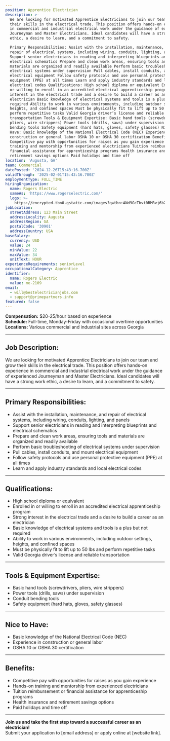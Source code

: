 ```yaml
---
position: Apprentice Electrician
description: >-
  We are looking for motivated Apprentice Electricians to join our team and grow
  their skills in the electrical trade. This position offers hands-on experience
  in commercial and industrial electrical work under the guidance of experienced
  Journeyman and Master Electricians. Ideal candidates will have a strong work
  ethic, a desire to learn, and a commitment to safety.

  Primary Responsibilities: Assist with the installation, maintenance, and
  repair of electrical systems, including wiring, conduits, lighting, and panels
  Support senior electricians in reading and interpreting blueprints and
  electrical schematics Prepare and clean work areas, ensuring tools and
  materials are organized and readily available Perform basic troubleshooting of
  electrical systems under supervision Pull cables, install conduits, and mount
  electrical equipment Follow safety protocols and use personal protective
  equipment (PPE) at all times Learn and apply industry standards and local
  electrical codes Qualifications: High school diploma or equivalent Enrolled in
  or willing to enroll in an accredited electrical apprenticeship program Strong
  interest in the electrical trade and a desire to build a career as an
  electrician Basic knowledge of electrical systems and tools is a plus but not
  required Ability to work in various environments, including outdoor settings,
  heights, and confined spaces Must be physically fit to lift up to 50 lbs and
  perform repetitive tasks Valid Georgia driver’s license and reliable
  transportation Tools & Equipment Expertise: Basic hand tools (screwdrivers,
  pliers, wire strippers) Power tools (drills, saws) under supervision Conduit
  bending tools Safety equipment (hard hats, gloves, safety glasses) Nice to
  Have: Basic knowledge of the National Electrical Code (NEC) Experience in
  construction or general labor OSHA 10 or OSHA 30 certification Benefits:
  Competitive pay with opportunities for raises as you gain experience Hands-on
  training and mentorship from experienced electricians Tuition reimbursement or
  financial assistance for apprenticeship programs Health insurance and
  retirement savings options Paid holidays and time off
location: 'Augusta, GA'
team: Commercial
datePosted: '2024-12-26T15:43:16.700Z'
validThrough: '2025-02-01T15:43:16.700Z'
employmentType: FULL_TIME
hiringOrganization:
  name: Rogers Electric
  sameAs: 'https://www.rogerselectric.com/'
  logo: >-
    https://encrypted-tbn0.gstatic.com/images?q=tbn:ANd9GcTbvt0RMRvj6bZdL81Q6HJeRVl_qflQIGgp9w&s
jobLocation:
  streetAddress: 123 Main Street
  addressLocality: Augusta
  addressRegion: GA
  postalCode: '30901'
  addressCountry: USA
baseSalary:
  currency: USD
  value: 24
  minValue: 22
  maxValue: 34
  unitText: HOUR
experienceRequirements: seniorLevel
occupationalCategory: Apprentice
identifier:
  name: Rogers Electric
  value: me-2109
email:
  - will@bestelectricianjobs.com
  - support@primepartners.info
featured: false
---
```


**Compensation:** $20-25/hour based on experience  
**Schedule:** Full-time, Monday-Friday with occasional overtime opportunities  
**Locations:** Various commercial and industrial sites across Georgia  

---

## Job Description:  
We are looking for motivated Apprentice Electricians to join our team and grow their skills in the electrical trade. This position offers hands-on experience in commercial and industrial electrical work under the guidance of experienced Journeyman and Master Electricians. Ideal candidates will have a strong work ethic, a desire to learn, and a commitment to safety.

---

## Primary Responsibilities:
- Assist with the installation, maintenance, and repair of electrical systems, including wiring, conduits, lighting, and panels
- Support senior electricians in reading and interpreting blueprints and electrical schematics
- Prepare and clean work areas, ensuring tools and materials are organized and readily available
- Perform basic troubleshooting of electrical systems under supervision
- Pull cables, install conduits, and mount electrical equipment
- Follow safety protocols and use personal protective equipment (PPE) at all times
- Learn and apply industry standards and local electrical codes  

---

## Qualifications:
- High school diploma or equivalent
- Enrolled in or willing to enroll in an accredited electrical apprenticeship program
- Strong interest in the electrical trade and a desire to build a career as an electrician
- Basic knowledge of electrical systems and tools is a plus but not required
- Ability to work in various environments, including outdoor settings, heights, and confined spaces
- Must be physically fit to lift up to 50 lbs and perform repetitive tasks
- Valid Georgia driver’s license and reliable transportation  

---

## Tools & Equipment Expertise:
- Basic hand tools (screwdrivers, pliers, wire strippers)
- Power tools (drills, saws) under supervision
- Conduit bending tools
- Safety equipment (hard hats, gloves, safety glasses)

---

## Nice to Have:
- Basic knowledge of the National Electrical Code (NEC)
- Experience in construction or general labor
- OSHA 10 or OSHA 30 certification

---

## Benefits:
- Competitive pay with opportunities for raises as you gain experience
- Hands-on training and mentorship from experienced electricians
- Tuition reimbursement or financial assistance for apprenticeship programs
- Health insurance and retirement savings options
- Paid holidays and time off  

---

**Join us and take the first step toward a successful career as an electrician!**  
Submit your application to [email address] or apply online at [website link].
